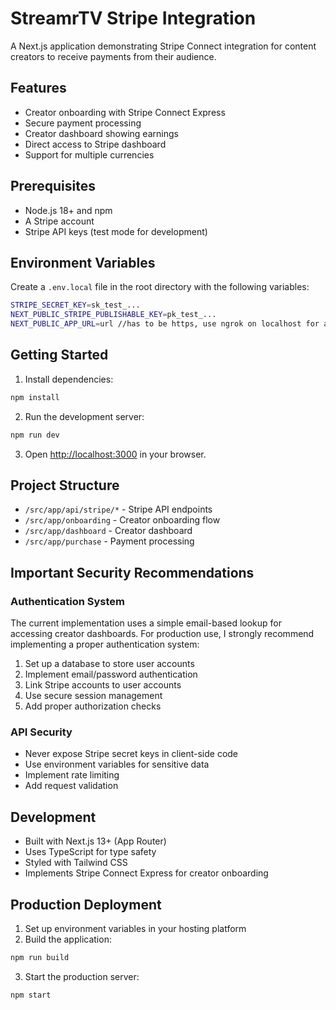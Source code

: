 # StreamrTV Stripe Integration

A Next.js application demonstrating Stripe Connect integration for content creators to receive payments from their audience.

## Features

- Creator onboarding with Stripe Connect Express
- Secure payment processing
- Creator dashboard showing earnings
- Direct access to Stripe dashboard
- Support for multiple currencies

## Prerequisites

- Node.js 18+ and npm
- A Stripe account
- Stripe API keys (test mode for development)

## Environment Variables

Create a `.env.local` file in the root directory with the following variables:

```bash
STRIPE_SECRET_KEY=sk_test_...
NEXT_PUBLIC_STRIPE_PUBLISHABLE_KEY=pk_test_...
NEXT_PUBLIC_APP_URL=url //has to be https, use ngrok on localhost for a tunnel to port 3000
```

## Getting Started

1. Install dependencies:

```bash
npm install
```

2. Run the development server:

```bash
npm run dev
```

3. Open [http://localhost:3000](http://localhost:3000) in your browser.

## Project Structure

- `/src/app/api/stripe/*` - Stripe API endpoints
- `/src/app/onboarding` - Creator onboarding flow
- `/src/app/dashboard` - Creator dashboard
- `/src/app/purchase` - Payment processing

## Important Security Recommendations

### Authentication System

The current implementation uses a simple email-based lookup for accessing creator dashboards. For production use, I strongly recommend implementing a proper authentication system:

1. Set up a database to store user accounts
2. Implement email/password authentication
3. Link Stripe accounts to user accounts
4. Use secure session management
5. Add proper authorization checks

### API Security

- Never expose Stripe secret keys in client-side code
- Use environment variables for sensitive data
- Implement rate limiting
- Add request validation

## Development

- Built with Next.js 13+ (App Router)
- Uses TypeScript for type safety
- Styled with Tailwind CSS
- Implements Stripe Connect Express for creator onboarding

## Production Deployment

1. Set up environment variables in your hosting platform
2. Build the application:

```bash
npm run build
```

3. Start the production server:

```bash
npm start
```
